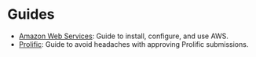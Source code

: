 # Guides

- [Amazon Web Services](./aws): Guide to install, configure, and use AWS.
- [Prolific](./prolific): Guide to avoid headaches with approving Prolific submissions.

